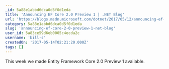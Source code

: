 ```yaml
---
_id: 5a88e1abbd6dca0d5f0d1eda
title: 'Announcing EF Core 2.0 Preview 1 | .NET Blog'
url: 'https://blogs.msdn.microsoft.com/dotnet/2017/05/12/announcing-ef-core-2-0-preview-1/'
category: 5a88e1abbd6dca0d5f0d1eda
slug: 'announcing-ef-core-2-0-preview-1-net-blog'
user_id: 5a83ce59d6eb0005c4ecda2c
username: 'bill-s'
createdOn: '2017-05-14T02:21:20.000Z'
tags: []
---
```


This week we made Entity Framework Core 2.0 Preview 1 available.
